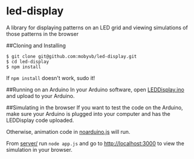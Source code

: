 # led-display
A library for displaying patterns on an LED grid and viewing simulations of those patterns in the browser

##Cloning and Installing
```
$ git clone git@github.com:mobyvb/led-display.git
$ cd led-display
$ npm install
```
If `npm install` doesn't work, sudo it!

##Running on an Arduino
In your Arduino software, open [LEDDisplay.ino](arduino/LEDDisplay/LEDDisplay.ino) and upload to your Arduino.

##Simulating in the browser
If you want to test the code on the Arduino, make sure your Arduino is plugged into your computer and has the LEDDisplay code uploaded.

Otherwise, animation code in [noarduino.js](server/noarduino.js) will run.

From [server/](server) run `node app.js` and go to [http://localhost:3000](http://localhost:3000) to view the simulation in your browser.
